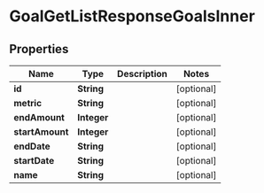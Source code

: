 

# GoalGetListResponseGoalsInner


## Properties

| Name | Type | Description | Notes |
|------------ | ------------- | ------------- | -------------|
|**id** | **String** |  |  [optional] |
|**metric** | **String** |  |  [optional] |
|**endAmount** | **Integer** |  |  [optional] |
|**startAmount** | **Integer** |  |  [optional] |
|**endDate** | **String** |  |  [optional] |
|**startDate** | **String** |  |  [optional] |
|**name** | **String** |  |  [optional] |



